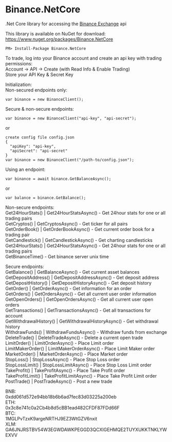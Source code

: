 # Binance.NetCore
.Net Core library for accessing the [Binance Exchange](https://www.binance.com/?ref=12866217) api  
  
This library is available on NuGet for download: https://www.nuget.org/packages/Binance.NetCore  
```
PM> Install-Package Binance.NetCore
```

  
To trade, log into your Binance account and create an api key with trading permissions:  
Account -> API -> Create (with Read Info & Enable Trading)  
Store your API Key & Secret Key  
  
Initialization:  
Non-secured endpoints only:  
```
var binance = new BinanceClient();
```  
  
Secure & non-secure endpoints:  
```
var binance = new BinanceClient("api-key", "api-secret");
```  
or
```
create config file config.json
{
  "apiKey": "api-key",
  "apiSecret": "api-secret"
}
var binance = new BinanceClient("/path-to/config.json");
```

Using an endpoint:  
```  
var binance = await binance.GetBalanceAsync();
```  
or  
```
var balance = binance.GetBalance();
```

Non-secure endpoints:  
Get24HourStats() | Get24HourStatsAsync() - Get 24hour stats for one or all trading pairs  
GetCryptos() | GetCryptosAsync() - Get ticker for all pairs  
GetOrderBook() | GetOrderBookAsync() - Get current order book for a trading pair  
GetCandlestick() | GetCandlestickAsync() - Get charting candlesticks  
Get24HourStats() | Get24HourStatsAsync() - Get 24hour stats for one or all trading pairs  
GetBinanceTime() - Get binance server unix time  

Secure endpoints:  
GetBalance() | GetBalanceAsync() - Get current asset balances  
GetDepositAddress() | GetDepositAddressAsync() - Get deposit address  
GetDepositHistory() | GetDepositHistoryAsync() - Get deposit history  
GetOrder() | GetOrderAsync() - Get information for an order  
GetOrders() | GetOrdersAsync() - Get all current user order information  
GetOpenOrders()  | GetOpenOrdersAsync() - Get all current user open orders  
GetTransactions() | GetTransactionsAsync() - Get all transactions for account  
GetWithdrawalHistory() | GetWithdrawalHistoryAsync() - Get withdrawal history  
WithdrawFunds() | WithdrawFundsAsync() - Withdraw funds from exchange  
DeleteTrade() | DeleteTradeAsync() - Delete a current open trade  
LimitOrder() | LimitOrderAsync() - Place Limit order  
LimitMakerOrder() | LimitMakerOrderAsync() - Place Limit Maker order  
MarketOrder() | MarketOrderAsync() - Place Market order  
StopLoss() | StopLossAsync() - Place Stop Loss order  
StopLossLimit() | StopLossLimitAsync() - Place Stop Loss Limit order  
TakeProfit() | TakeProfitAsync() - Place Take Profit order  
TakeProfitLimit() | TakeProfitLimitAsync() - Place Take Profit Limit order  
PostTrade() | PostTradeAsync() - Post a new trade  


BNB:  
0xdd061d572e94bb18b6b6ad7fec83d03225a200eb  
ETH:  
0x3c8e741c0a2Cb4b8d5cBB1ead482CFDF87FDd66F  
BTC:  
1MGLPvTzxK9argeNRTHJ9EZ3WtGZV6nxit  
XLM:  
GA6JNJRSTBV54W3EGWDAWKPEGGD3QCXIGEHMQE2TUYXUKKTNKLYWEXVV  

